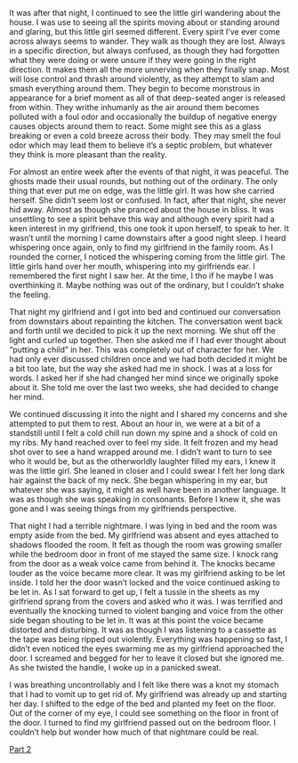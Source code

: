 It was after that night, I continued to see the little girl wandering about the house. I was use to seeing all the spirits moving about or standing around and glaring, but this little girl seemed different. Every spirit I’ve ever come across always seems to wander. They walk as though they are lost. Always in a specific direction, but always confused, as though they had forgotten what they were doing or were unsure if they were going in the right direction. It makes them all the more unnerving when they finally snap. Most will lose control and thrash around violently, as they attempt to slam and smash everything around them. They begin to become monstrous in appearance for a brief moment as all of that deep-seated anger is released  from within. They writhe inhumanly as the air around them becomes polluted with a foul odor and occasionally the buildup of negative energy causes objects around them to react. Some might see this as a glass breaking or even a cold breeze across their body. They may smell the foul odor which may lead them to believe it’s a septic problem, but whatever they think is more pleasant than the reality.

For almost an entire week after the events of that night, it was peaceful. The ghosts made their usual rounds, but nothing out of the ordinary. The only thing that ever put me on edge, was the little girl. It was how she carried herself. She didn’t seem lost or confused. In fact, after that night, she never hid away. Almost as though she pranced about the house in bliss. It was unsettling to see a spirit behave this way and although every spirit had a keen interest in my girlfriend, this one took it upon herself, to speak to her. It wasn’t until the morning I came downstairs after a good night sleep. I heard whispering once again, only to find my girlfriend in the family room. As I rounded the corner, I noticed the whispering coming from the little girl. The little girls hand over her mouth, whispering into my girlfriends ear. I remembered the first night I saw her. At the time, I tho if he maybe I was overthinking it. Maybe nothing was out of the ordinary, but I couldn’t shake the feeling. 

That night my girlfriend and I got into bed and continued our conversation from downstairs about repainting the kitchen. The conversation went back and forth until we decided to pick it up the next morning. We shut off the light and curled up together. Then she asked me if I had ever thought about “putting a child” in her. This was completely out of character for her. We had only ever discussed children once and we had both decided it might be a bit too late, but the way she asked had me in shock. I was at a loss for words. I asked her if she had changed her mind since we originally spoke about it. She told me over the last two weeks, she had decided to change her mind. 

We continued discussing it into the night and I shared my concerns and she attempted to put them to rest. About an hour in, we were at a bit of a standstill until I felt a cold chill run down my spine and a shock of cold on my ribs. My hand reached over to feel my side. It felt frozen and my head shot over to see a hand wrapped around me. I didn’t want to turn to see who it would be, but as the otherworldly laughter filled my ears, I knew it was the little girl. She leaned in closer and I could swear I felt her long dark hair against the back of my neck. She began whispering in my ear, but whatever she was saying, it might as well have been in another language. It was as though she was speaking in consonants. Before I knew it, she was gone and I was seeing things from my girlfriends perspective. 

That night I had a terrible nightmare. I was lying in bed and the room was empty aside from the bed. My girlfriend was absent and eyes attached to shadows flooded the room. It felt as though the room was growing smaller while the bedroom door in front of me stayed the same size. I knock rang from the door as a weak voice came from behind it. The knocks became louder as the voice became more clear. It was my girlfriend asking to be let inside. I told her the door wasn’t locked and the voice continued asking to be let in. As I sat forward to get up, I felt a tussle in the sheets as my girlfriend sprang from the covers and asked who it was. I was terrified and eventually the knocking turned to violent banging and voice from the other side began shouting to be let in. It was at this point the voice became distorted and disturbing. It was as though I was listening to a cassette as the tape was being ripped out violently. Everything was happening so fast, I didn’t even noticed the eyes swarming me as my girlfriend approached the door. I screamed and begged for her to leave it closed but she ignored me. As she twisted the handle, I woke up in a panicked sweat. 

I was breathing uncontrollably and I felt like there was a knot my stomach that I had to vomit up to get rid of. My girlfriend was already up and starting her day. I shifted to the edge of the bed and planted my feet on the floor. Out of the corner of my eye, I could see something on the floor in front of the door. I turned to find my girlfriend passed out on the bedroom floor. I couldn’t help but wonder how much of that nightmare could be real.

[Part 2](https://www.reddit.com/r/nosleep/comments/vb9ywm/what_only_we_can_see_part_two/?utm_source=share&utm_medium=ios_app&utm_name=iossmf)